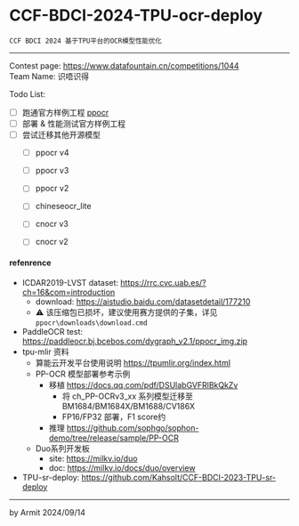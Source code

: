 # CCF-BDCI-2024-TPU-ocr-deploy

    CCF BDCI 2024 基于TPU平台的OCR模型性能优化

----

Contest page: https://www.datafountain.cn/competitions/1044  
Team Name: 识唔识得  

Todo List:

- [ ] 跑通官方样例工程 [ppocr](/ppocr)
- [ ] 部署 & 性能测试官方样例工程
- [ ] 尝试迁移其他开源模型
  - [ ] ppocr v4
  - [ ] ppocr v3
  - [ ] ppocr v2
  - [ ] chineseocr_lite
  - [ ] cnocr v3
  - [ ] cnocr v2


#### refenrence

- ICDAR2019-LVST dataset: https://rrc.cvc.uab.es/?ch=16&com=introduction
  - download: https://aistudio.baidu.com/datasetdetail/177210
  - ⚠ 该压缩包已损坏，建议使用赛方提供的子集，详见 `ppocr\downloads\download.cmd`
- PaddleOCR test: https://paddleocr.bj.bcebos.com/dygraph_v2.1/ppocr_img.zip
- tpu-mlir 资料
  - 算能云开发平台使用说明 https://tpumlir.org/index.html
  - PP-OCR 模型部署参考示例
    - 移植 https://docs.qq.com/pdf/DSUlabGVFRlBkQkZv
      - 将 ch_PP-OCRv3_xx 系列模型迁移至 BM1684/BM1684X/BM1688/CV186X
      - FP16/FP32 部署，F1 score约
    - 推理 https://github.com/sophgo/sophon-demo/tree/release/sample/PP-OCR
  - Duo系列开发板
    - site: https://milkv.io/duo
    - doc: https://milkv.io/docs/duo/overview
- TPU-sr-deploy: https://github.com/Kahsolt/CCF-BDCI-2023-TPU-sr-deploy

----
by Armit
2024/09/14 
